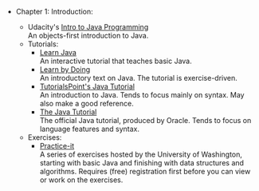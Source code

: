 
- Chapter 1: Introduction:
    - Udacity's [Intro to Java Programming][java-uda-intro]  
      An objects-first introduction to Java.
    - Tutorials: 
        - [Learn Java][java-learn-online]   
        An interactive tutorial that teaches basic Java.
        - [Learn by Doing][java-doing]  
        An introductory text on Java. The tutorial is exercise-driven.
        - [TutorialsPoint's Java Tutorial][java-tutorialspoint]  
        An introduction to Java. Tends to focus mainly on syntax. May also make a good reference.
        - [The Java Tutorial][java-oracle]  
        The official Java tutorial, produced by Oracle. Tends to focus on language features and syntax. 
     - Exercises: 
        - [Practice-it][java-practice-it]  
        A series of exercises hosted by the University of Washington, starting with basic Java and finishing with data structures and algorithms. Requires (free) registration first before you can view or work on the exercises.
   
  [java-uda-intro]: https://www.udacity.com/course/cs046
  [java-learn-online]: http://www.learnjavaonline.org/
  [java-doing]: http://programmingbydoing.com/  
  [java-tutorialspoint]: http://www.tutorialspoint.com/java/index.htm
  [java-oracle]: http://docs.oracle.com/javase/tutorial/
  [java-practice-it]: http://practiceit.cs.washington.edu/
